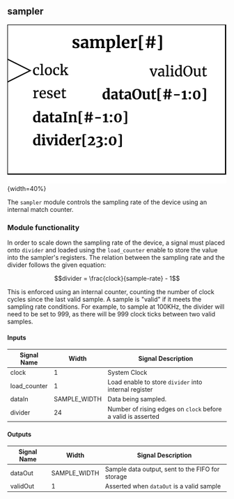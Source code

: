 ## sampler ##

![sampler module](sampler.png){width=40%}

The `sampler` module controls the sampling rate of the device using an internal  match counter. 

### Module functionality ###
In order to scale down the sampling rate of the device, a signal must placed onto `divider` and loaded using the `load_counter` enable to store the value into the sampler's registers. The relation between the sampling rate and the divider follows the given equation:

$$divider = \frac{clock}{sample-rate} - 1$$ 

This is enforced using an internal counter, counting the number of clock cycles since the last valid sample. A sample is "valid" if it meets the sampling rate conditions. For example, to sample at 100KHz, the divider will need to be set to 999, as there will be 999 clock ticks between two valid samples.

#### Inputs ####

Signal Name | Width | Signal Description
--------------------- | ----------------------------- | -------------------------------------------------------------------------------------------
clock | 1 | System Clock
load_counter | 1 | Load enable to store `divider` into internal register  
dataIn | SAMPLE_WIDTH | Data being sampled.
divider | 24 | Number of rising edges on `clock` before a valid is asserted


#### Outputs ####

Signal Name | Width | Signal Description
--------------------- | ----------------------------- | -------------------------------------------------------------------------------------------
dataOut | SAMPLE_WIDTH | Sample data output, sent to the FIFO for storage
validOut | 1 | Asserted when `dataOut` is a valid sample
